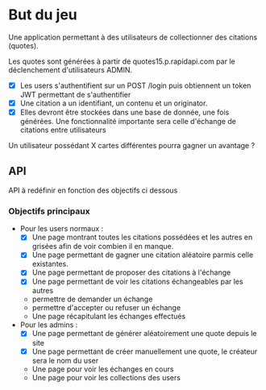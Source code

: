# But du jeu

Une application permettant à des utilisateurs de collectionner des citations (quotes).

Les quotes sont générées à partir de quotes15.p.rapidapi.com par le déclenchement d'utilisateurs ADMIN.

- [x] Les users s'authentifient sur un POST /login puis obtiennent un token JWT permettant de s'authentifier
- [x] Une citation a un identifiant, un contenu et un originator.
- [x] Elles devront être stockées dans une base de donnée, une fois générées.
Une fonctionnalité importante sera celle d'échange de citations entre utilisateurs

Un utilisateur possédant X cartes différentes pourra gagner un avantage ?
## API
API à redéfinir en fonction des objectifs ci dessous

### Objectifs principaux 
- Pour les users normaux :
  - [x] Une page montrant toutes les citations possédées et les autres en grisées afin de voir combien il en manque.
  - [x] Une page permettant de gagner une citation aléatoire parmis celle existantes.
  - [x] Une page permettant de proposer des citations à l'échange
  - [x] Une page permettant de voir les citations échangeables par les autres
  - permettre de demander un échange
  - permettre d'accepter ou refuser un échange
  - Une page récapitulant les échanges effectués
- Pour les admins :
  - [x] Une page permettant de générer aléatoirement une quote depuis le site
  - [x] Une page permettant de créer manuellement une quote, le créateur sera le nom du user
  - Une page pour voir les échanges en cours
  - Une page pour voir les collections des users
